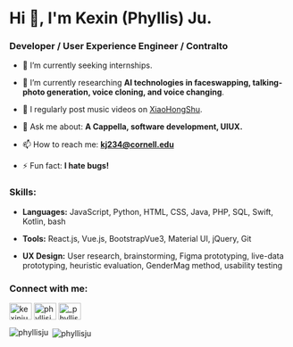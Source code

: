 <h1 align="left">Hi 👋, I'm Kexin (Phyllis) Ju.</h1>
<h3 align="left">Developer / User Experience Engineer / Contralto</h3>

- 🔭 I’m currently seeking internships.

- 🌱 I’m currently researching **AI technologies in faceswapping, talking-photo generation, voice cloning, and voice changing**.

- 📝 I regularly post music videos on [XiaoHongShu](https://www.xiaohongshu.com/user/profile/5db530c00000000001008a08?xhsshare=CopyLink&appuid=5db530c00000000001008a08&apptime=1657227649).

- 💬 Ask me about: **A Cappella, software development, UIUX.**

- 📫 How to reach me: **kj234@cornell.edu**


- ⚡ Fun fact: **I hate bugs!**

<h3 align="left">Skills:</h3>

- **Languages:** JavaScript, Python, HTML, CSS, Java, PHP, SQL, Swift, Kotlin, bash

- **Tools:** React.js, Vue.js, BootstrapVue3, Material UI, jQuery, Git

- **UX Design:** User research, brainstorming, Figma prototyping, live-data prototyping, heuristic evaluation, GenderMag method, usability testing

<h3 align="left">Connect with me:</h3>
<p align="left">
<a href="https://linkedin.com/in/kexin-ju-2572a7235" target="_blank"><img align="center" src="https://raw.githubusercontent.com/rahuldkjain/github-profile-readme-generator/master/src/images/icons/Social/linked-in-alt.svg" alt="kexinju" height="30" width="40" /></a>
<a href="https://www.instagram.com/_phyllisju_" target="_blank"><img align="center" src="https://raw.githubusercontent.com/rahuldkjain/github-profile-readme-generator/master/src/images/icons/Social/instagram.svg" alt="phyllisju" height="30" width="40" /></a>
<a href="https://twitter.com/Phylliiiis" target="_blank"><img align="center" src="https://raw.githubusercontent.com/rahuldkjain/github-profile-readme-generator/master/src/images/icons/Social/twitter.svg" alt="_phyllisju_" height="30" width="40" /></a>
</p>

<p><img align="left" src="https://github-readme-stats.vercel.app/api/top-langs?username=phyllisju&show_icons=true&locale=en&layout=compact" alt="phyllisju" /></p>

<p>&nbsp;<img align="center" src="https://github-readme-stats.vercel.app/api?username=phyllisju&show_icons=true&locale=en" alt="phyllisju" /></p>
